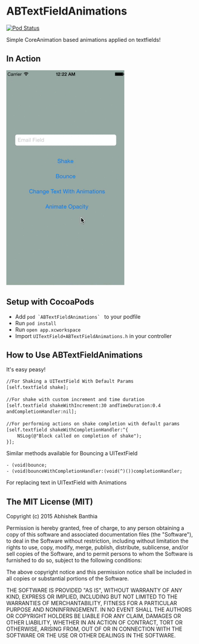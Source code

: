 # ABTextFieldAnimations

[![Pod Status](https://cocoapod-badges.herokuapp.com/v/ABTextFieldAnimations/badge.png)](https://cocoapods.org/?q=ABTextFieldanimations)

Simple CoreAnimation based animations applied on textfields!

## In Action

![Sample Animations](https://github.com/Abhishaker17/ABTextFieldAnimations/blob/master/Animations.gif)

## Setup with CocoaPods

- Add ``pod `ABTextFieldAnimations` `` to your podfile
- Run ``pod install``
- Run ``open app.xcworkspace``
- Import ``UITextField+ABTextFieldAnimations.h`` in your controller

## How to Use ABTextFieldAnimations

It's easy peasy!

	//For Shaking a UITextField With Default Params
	[self.textfield shake];
    
	//For shake with custom increment and time duration
    [self.textfield shakeWithIncrement:30 andTimeDuration:0.4 andCompletionHandler:nil];
    
	//For performing actions on shake completion with default params
	[self.textfield shakeWithCompletionHandler:^{
    	NSLog(@"Block called on completion of shake");
    }];
    
Similar methods available for Bouncing a UITextField

	- (void)bounce;
	- (void)bounceWithCompletionHandler:(void(^)())completionHandler;
    
For replacing text in UITextField with Animations


## The MIT License (MIT)

Copyright (c) 2015 Abhishek Banthia

Permission is hereby granted, free of charge, to any person obtaining a copy
of this software and associated documentation files (the "Software"), to deal
in the Software without restriction, including without limitation the rights
to use, copy, modify, merge, publish, distribute, sublicense, and/or sell
copies of the Software, and to permit persons to whom the Software is
furnished to do so, subject to the following conditions:

The above copyright notice and this permission notice shall be included in all
copies or substantial portions of the Software.

THE SOFTWARE IS PROVIDED "AS IS", WITHOUT WARRANTY OF ANY KIND, EXPRESS OR
IMPLIED, INCLUDING BUT NOT LIMITED TO THE WARRANTIES OF MERCHANTABILITY,
FITNESS FOR A PARTICULAR PURPOSE AND NONINFRINGEMENT. IN NO EVENT SHALL THE
AUTHORS OR COPYRIGHT HOLDERS BE LIABLE FOR ANY CLAIM, DAMAGES OR OTHER
LIABILITY, WHETHER IN AN ACTION OF CONTRACT, TORT OR OTHERWISE, ARISING FROM,
OUT OF OR IN CONNECTION WITH THE SOFTWARE OR THE USE OR OTHER DEALINGS IN THE
SOFTWARE.
